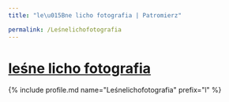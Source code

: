 ```yaml
---
title: "le\u015Bne licho fotografia | Patromierz"

permalink: /Leśnelichofotografia
---
```


# [leśne licho fotografia](https://patronite.pl/Leśnelichofotografia)

{% include profile.md name="Leśnelichofotografia" prefix="l" %}
